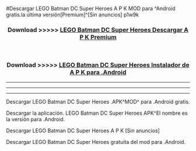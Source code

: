 #Descargar LEGO Batman DC Super Heroes A P K MOD para ^Android gratis.la última versión[Premium]^[Sin anuncios] p1w9k



<div align="center">
<h3>Download >>>>> <a href="https://es-web.web.app/?es= LEGO Batman DC Super Heroes">LEGO Batman DC Super Heroes Descargar A P K Premium</a></h3><br>

<h3>Download >>>>> <a href="https://es-web.web.app/?es= LEGO Batman DC Super Heroes">LEGO Batman DC Super Heroes Instalador de A P K para .Android</a></h3>
</div>


----------------------------------------------------------

----------------------------------------------------------

----------------------------------------------------------

Descargar LEGO Batman DC Super Heroes .APK^MOD^ para .Android gratis.

Descargar la aplicación. LEGO Batman DC Super Heroes APK^El nombre es la versión para .Android.

Descargar LEGO Batman DC Super Heroes A P K [Sin anuncios]

Descargar LEGO Batman DC Super Heroes gratuita del mod para .Android.